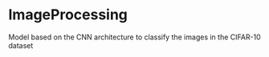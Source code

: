 # ImageProcessing
Model based on the CNN architecture to classify the images in the CIFAR-10 dataset
